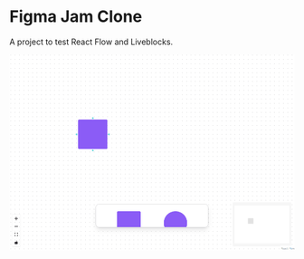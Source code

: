 # Figma Jam Clone
A project to test React Flow and Liveblocks.

<img src='./readmestuff/animation.gif' />
